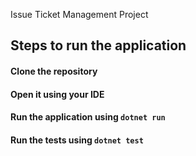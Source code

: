 Issue Ticket Management Project

## Steps to run the application
#### Clone the repository
#### Open it using your IDE
#### Run the application using `dotnet run`
#### Run the tests using `dotnet test`
